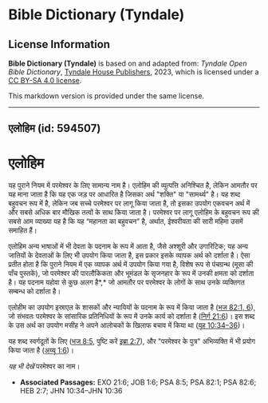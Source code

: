 # Bible Dictionary (Tyndale)

## License Information

**Bible Dictionary (Tyndale)** is based on and adapted from: _Tyndale Open Bible Dictionary_, [Tyndale House Publishers](https://tyndaleopenresources.com/), 2023, which is licensed under a [CC BY-SA 4.0 license](https://creativecommons.org/licenses/by-sa/4.0/legalcode.en).

This markdown version is provided under the same license.



--------------------------------

## एलोहिम (id: 594507)

एलोहिम
======

यह पुराने नियम में परमेश्वर के लिए सामान्य नाम है। एलोहिम की व्युत्पत्ति अनिश्चित है, लेकिन आमतौर पर यह माना जाता है कि यह एक जड़ पर आधारित है जिसका अर्थ "शक्ति" या "सामर्थ्य" है। यह शब्द बहुवचन रूप में है, लेकिन जब सच्चे परमेश्वर पर लागू किया जाता है, तो इसका उपयोग एकवचन अर्थ में और सबसे अधिक बार मौखिक तत्वों के साथ किया जाता है। परमेश्वर पर लागू एलोहिम के बहुवचन रूप की सबसे आम व्याख्या यह है कि यह “महानता का बहुवचन” है, अर्थात, ईश्वरीयता की सारी महिमा उसमें समाहित हैं।

एलोहिम अन्य भाषाओं में भी देवता के पदनाम के रूप में आता है, जैसे अश्शूरी और उगारिटिक; यह अन्य जातियों के देवताओं के लिए भी उपयोग किया जाता है, इस प्रकार इसके व्यापक अर्थ को दर्शाता है। ऐसा प्रतीत होता है कि पुराने नियम में एक व्यापक अर्थ में उपयोग किया गया है, विशेष रूप से पंचग्रन्थ (मूसा की पाँच पुस्तकें), जो परमेश्वर की पारलौकिकता और भूमंडल के सृजनहार के रूप में उनकी क्षमता को दर्शाता है। यह पदनाम यहोवा से कुछ अलग है*,* जो आमतौर पर परमेश्वर के लोगों के साथ उनके व्यक्तिगत सम्बन्ध को दर्शाता है।

एलोहीम का उपयोग इस्राएल के शासकों और न्यायियों के पदनाम के रूप में किया जाता है ([भज 82:1, 6](https://ref.ly/Ps82:1,Ps82:6)), जो संभवतः परमेश्वर के सांसारिक प्रतिनिधियों के रूप में उनके कार्य को दर्शाता है ([निर्ग 21:6](https://ref.ly/Exod21:6))। इस शब्द के उस अर्थ का उपयोग मसीह ने अपने आलोचकों के खिलाफ बचाव में किया था ([यूह 10:34–36](https://ref.ly/John10:34-John10:36))।

यह शब्द स्वर्गदूतों के लिए ([भज 8:5](https://ref.ly/Ps8:5), पुष्टि करें [इब्रा 2:7](https://ref.ly/Heb2:7)), और "परमेश्वर के पुत्र" अभिव्यक्ति में भी प्रयोग किया जाता है ([अय्यू 1:6](https://ref.ly/Job1:6))।

*यह भी देखें* परमेश्वर का नाम।

* **Associated Passages:** EXO 21:6; JOB 1:6; PSA 8:5; PSA 82:1; PSA 82:6; HEB 2:7; JHN 10:34–JHN 10:36

